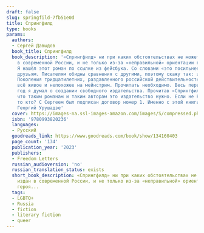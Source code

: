 ```yaml
---
draft: false
slug: springfild-7fb51e0d
title: Спрингфилд
type: books
params:
  authors:
  - Сергей Давыдов
  book_title: Спрингфилд
  book_description: '«Спрингфилд» ни при каких обстоятельствах не может быть издан
    в современной России, и не только из-за «неправильной» ориентации главного героя.
    Я нашёл этот роман по ссылке из фейсбука. Со словами «это посильнее «Эдички» разослал
    друзьям. Писателям обидны сравнения с другими, поэтому скажу так: это роман поколения.
    Поколения тридцатилетних, раздавленного российской действительностью, уничтожающего
    всё живое и непохожее на мейнстрим. Прочитать необходимо. Весь первый военный
    год я думал о создании свободного издательства. Прочитав «Спрингфилд», понял,
    что таким романам и таким авторам это издательство нужно. Если не Freedom Letters,
    то кто? С Сергеем был подписан договор номер 1. Именно с этой книги мы начинаем.
    Георгий Урушадзе'
  cover: https://images-na.ssl-images-amazon.com/images/S/compressed.photo.goodreads.com/books/1681933345i/134160403.jpg
  isbn: '9780993820236'
  languages:
  - Русский
  goodreads_link: https://www.goodreads.com/book/show/134160403
  page_count: '134'
  publication_year: '2023'
  publishers:
  - Freedom Letters
  russian_audioversion: 'no'
  russian_translation_status: exists
  short_book_description: «Спрингфилд» ни при каких обстоятельствах не может быть
    издан в современной России, и не только из-за «неправильной» ориентации главного
    героя...
  tags:
  - LGBTQ+
  - Russia
  - fiction
  - literary fiction
  - queer
---
```

